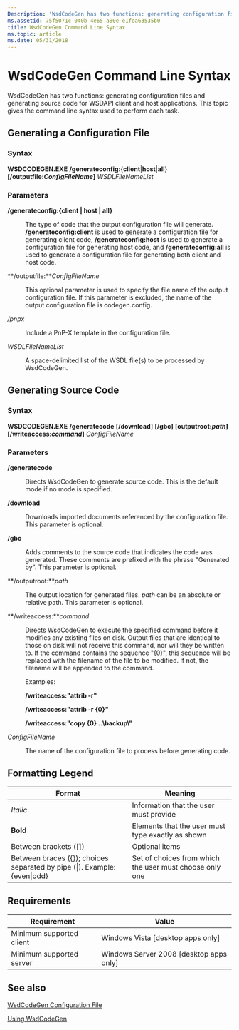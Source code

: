 ```yaml
---
Description: 'WsdCodeGen has two functions: generating configuration files and generating source code for WSDAPI client and host applications.'
ms.assetid: 75f5071c-040b-4e65-a80e-e1fea63535b0
title: WsdCodeGen Command Line Syntax
ms.topic: article
ms.date: 05/31/2018
---
```


# WsdCodeGen Command Line Syntax

WsdCodeGen has two functions: generating configuration files and generating source code for WSDAPI client and host applications. This topic gives the command line syntax used to perform each task.

## Generating a Configuration File

### Syntax

**WSDCODEGEN.EXE** **/generateconfig:**{**client**\|**host**\|**all**} **\[/outputfile:***ConfigFileName***\]** *WSDLFileNameList*

### Parameters

<dl> <dt>

<span id="_generateconfig__client___host___all_"></span><span id="_GENERATECONFIG__CLIENT___HOST___ALL_"></span>**/generateconfig:{client \| host \| all}**
</dt> <dd>

The type of code that the output configuration file will generate. **/generateconfig:client** is used to generate a configuration file for generating client code, **/generateconfig:host** is used to generate a configuration file for generating host code, and **/generateconfig:all** is used to generate a configuration file for generating both client and host code.

</dd> <dt>

<span id="_outputfile_ConfigFileName"></span><span id="_outputfile_configfilename"></span><span id="_OUTPUTFILE_CONFIGFILENAME"></span>**/outputfile:***ConfigFileName*
</dt> <dd>

This optional parameter is used to specify the file name of the output configuration file. If this parameter is excluded, the name of the output configuration file is codegen.config.

</dd> <dt>

<span id="_pnpx"></span><span id="_PNPX"></span>*/pnpx*
</dt> <dd>

Include a PnP-X template in the configuration file.

</dd> <dt>

<span id="WSDLFileNameList"></span><span id="wsdlfilenamelist"></span><span id="WSDLFILENAMELIST"></span>*WSDLFileNameList*
</dt> <dd>

A space-delimited list of the WSDL file(s) to be processed by WsdCodeGen.

</dd> </dl>

## Generating Source Code

### Syntax

**WSDCODEGEN.EXE** **/generatecode** **\[/download\]** **\[/gbc\]** **\[outputroot:***path***\]** **\[/writeaccess:***command***\]** *ConfigFileName*

### Parameters

<dl> <dt>

<span id="_generatecode"></span><span id="_GENERATECODE"></span>**/generatecode**
</dt> <dd>

Directs WsdCodeGen to generate source code. This is the default mode if no mode is specified.

</dd> <dt>

<span id="_download"></span><span id="_DOWNLOAD"></span>**/download**
</dt> <dd>

Downloads imported documents referenced by the configuration file. This parameter is optional.

</dd> <dt>

<span id="_gbc"></span><span id="_GBC"></span>**/gbc**
</dt> <dd>

Adds comments to the source code that indicates the code was generated. These comments are prefixed with the phrase "Generated by". This parameter is optional.

</dd> <dt>

<span id="_outputroot_path"></span><span id="_OUTPUTROOT_PATH"></span>**/outputroot:***path*
</dt> <dd>

The output location for generated files. *path* can be an absolute or relative path. This parameter is optional.

</dd> <dt>

<span id="_writeaccess_command"></span><span id="_WRITEACCESS_COMMAND"></span>**/writeaccess:***command*
</dt> <dd>

Directs WsdCodeGen to execute the specified command before it modifies any existing files on disk. Output files that are identical to those on disk will not receive this command, nor will they be written to. If the command contains the sequence "{0}", this sequence will be replaced with the filename of the file to be modified. If not, the filename will be appended to the command.

Examples:

**/writeaccess:"attrib -r"**

**/writeaccess:"attrib -r {0}"**

**/writeaccess:"copy {0} ..\\backup\\"**

</dd> <dt>

<span id="ConfigFileName"></span><span id="configfilename"></span><span id="CONFIGFILENAME"></span>*ConfigFileName*
</dt> <dd>

The name of the configuration file to process before generating code.

</dd> </dl>

## Formatting Legend



| Format                                                                    | Meaning                                                 |
|---------------------------------------------------------------------------|---------------------------------------------------------|
| *Italic*                                                                  | Information that the user must provide                  |
| **Bold**                                                                  | Elements that the user must type exactly as shown       |
| Between brackets (\[\])                                                   | Optional items                                          |
| Between braces ({}); choices separated by pipe (\|). Example: {even\|odd} | Set of choices from which the user must choose only one |



 

## Requirements



| Requirement | Value |
|-------------------------------------|------------------------------------------------------|
| Minimum supported client<br/> | Windows Vista \[desktop apps only\]<br/>       |
| Minimum supported server<br/> | Windows Server 2008 \[desktop apps only\]<br/> |



## See also

<dl> <dt>

[WsdCodeGen Configuration File](wsdcodegen-configuration-file.md)
</dt> <dt>

[Using WsdCodeGen](using-wsdcodegen.md)
</dt> </dl>

 

 




